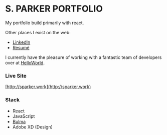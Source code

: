 # S. PARKER PORTFOLIO 
My portfolio build primarily with react. 

Other places I exist on the web: 

* [LinkedIn](https://www.linkedin.com/in/stephenparker-03/)
* [Resumé](https://standardresume.co/r/sparkerwebdev)

I currently have the pleasure of working with a fantastic team of developers over at [HelloWorld](http://helloworlddevs.com). 

### Live Site 
[http://sparker.work](http://sparker.work)

### Stack 

* React 
* JavaScript 
* [Bulma](http://bulma.io)
* Adobe XD (Design)